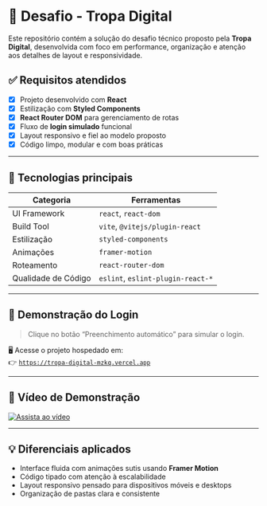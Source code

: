 # 🚀 Desafio - Tropa Digital

Este repositório contém a solução do desafio técnico proposto pela **Tropa Digital**, desenvolvida com foco em performance, organização e atenção aos detalhes de layout e responsividade.

## ✅ Requisitos atendidos

- [x] Projeto desenvolvido com **React** 
- [x] Estilização com **Styled Components**
- [x] **React Router DOM** para gerenciamento de rotas
- [x] Fluxo de **login simulado** funcional
- [x] Layout responsivo e fiel ao modelo proposto
- [x] Código limpo, modular e com boas práticas

---

## 🧰 Tecnologias principais

| Categoria           | Ferramentas                            |
|---------------------|----------------------------------------|
| UI Framework        | `react`, `react-dom`                  |
| Build Tool          | `vite`, `@vitejs/plugin-react`        |
| Estilização         | `styled-components`                   |
| Animações           | `framer-motion`                       |
| Roteamento          | `react-router-dom`                    |
| Qualidade de Código | `eslint`, `eslint-plugin-react-*`     |

---

## 🔐 Demonstração do Login

> Clique no botão “Preenchimento automático” para simular o login.

🖥️ Acesse o projeto hospedado em:  
👉 [`https://tropa-digital-mzkq.vercel.app`](https://tropa-digital-mzkq.vercel.app)

---

## 🎥 Vídeo de Demonstração

[![Assista ao vídeo](https://img.youtube.com/vi/5YvUCG_losU/hqdefault.jpg)](https://youtu.be/5YvUCG_losU)

---


## 💡 Diferenciais aplicados

- Interface fluida com animações sutis usando **Framer Motion**
- Código tipado com atenção à escalabilidade
- Layout responsivo pensado para dispositivos móveis e desktops
- Organização de pastas clara e consistente



